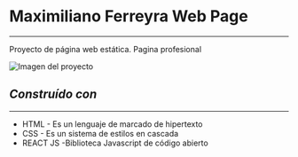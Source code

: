 # Maximiliano Ferreyra Web Page
***
Proyecto de página web estática. Pagina profesional

![Imagen del proyecto](https://github.com/maxmferreyra/Maximiliano-Ferreyra-web-page/blob/main/public/images/maximiliano-ferreryra-webPage.jpg)

## *Construído con*
-----------------

- HTML - Es un lenguaje de marcado de hipertexto
- CSS - Es un sistema de estilos en cascada
- REACT JS -Biblioteca Javascript de código abierto
